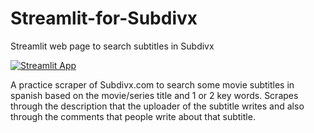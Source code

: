 # Streamlit-for-Subdivx
Streamlit web page to search subtitles in Subdivx

[![Streamlit App](https://static.streamlit.io/badges/streamlit_badge_black_white.svg)](https://share.streamlit.io/franciscopoli/streamlit-for-subdivx/subdivxweb.py/)

A practice scraper of Subdivx.com to search some movie subtitles in spanish based on the movie/series title and 1 or 2 key words.
Scrapes through the description that the uploader of the subtitle writes and also through the comments that people write about that subtitle.
